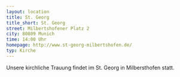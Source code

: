 ```yaml
---
layout: location
title: St. Georg
title_short: St. Georg
street: Milbertshofener Platz 2  
city: 80809 Munich
time: 14:00 Uhr
homepage: http://www.st-georg-milbertshofen.de/
typ: Kirche
---
```


Unsere kirchliche Trauung findet im St. Georg in Milbersthofen statt.